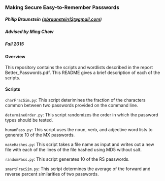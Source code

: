 ### Making Secure Easy-to-Remember Passwords
##### Philip Braunstein (pbraunstein12@gmail.com)
##### Advised by Ming Chow
##### Fall 2015

#### Overview
This repository contains the scripts and wordlists described in the report
Better\_Passwords.pdf. This README gives a brief description of each of the
scripts.

#### Scripts
`charFracSim.py`: This script deterimines the fraction of the characters common
between two passwords provided on the command line.

`determineOrder.py`: This script randomizes the order in which the password
types should be tested.

`humanPass.py`: This script uses the noun, verb, and adjective word lists to
generate 10 of the MX passwords.

`makeHashes.py`: This script takes a file name as input and writes out a new
file with each of the lines of the file hashed using MD5 without salt.

`randomPass.py`: This script generates 10 of the RS passwords.

`smartFracSim.py`: This script determines the average of the forward and
reverse percent similarities of two passwords.
